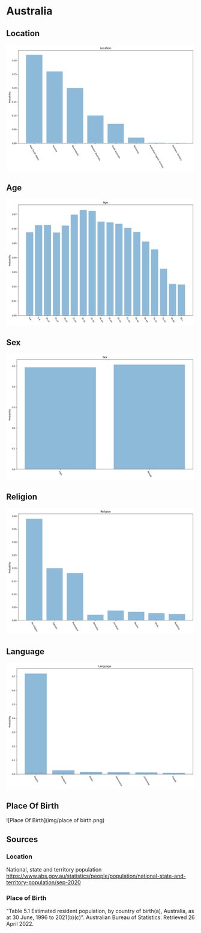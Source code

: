 # Australia

## Location

![Location](img/location.png)

## Age

![Age](img/age.png)

## Sex

![Sex](img/sex.png)

## Religion

![Religion](img/religion.png)

## Language

![Language](img/language.png)

## Place Of Birth

![Place Of Birth](img/place of birth.png)

## Sources

### Location

National, state and territory population https://www.abs.gov.au/statistics/people/population/national-state-and-territory-population/sep-2020

### Place of Birth

"Table 5.1 Estimated resident population, by country of birth(a), Australia, as at 30 June, 1996 to 2021(b)(c)". Australian Bureau of Statistics. Retrieved 26 April 2022.
